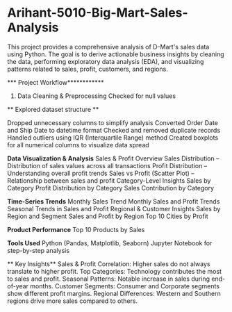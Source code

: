 # Arihant-5010-Big-Mart-Sales-Analysis
This project provides a comprehensive analysis of D-Mart's sales data using Python. The goal is to derive actionable business insights by cleaning the data, performing exploratory data analysis (EDA), and visualizing patterns related to sales, profit, customers, and regions.

*** Project Workflow************
 1. Data Cleaning & Preprocessing
    Checked for null values

** Explored dataset structure **

 Dropped unnecessary columns to simplify analysis
 Converted Order Date and Ship Date to datetime format
 Checked and removed duplicate records
 Handled outliers using IQR (Interquartile Range) method
 Created boxplots for all numerical columns to visualize data spread

**Data Visualization & Analysis**
 Sales & Profit Overview
Sales Distribution – Distribution of sales values across all transactions
Profit Distribution – Understanding overall profit trends
Sales vs Profit (Scatter Plot) – Relationship between sales and profit
Category-Level Insights
Sales by Category
Profit Distribution by Category
Sales Contribution by Category

**Time-Series Trends**
Monthly Sales Trend
Monthly Sales and Profit Trends
Seasonal Trends in Sales and Profit
Regional & Customer Insights
Sales by Region and Segment
Sales and Profit by Region
Top 10 Cities by Profit

**Product Performance**
Top 10 Products by Sales

**Tools Used**
Python (Pandas, Matplotlib, Seaborn)
Jupyter Notebook for step-by-step analysis


** Key Insights**
Sales & Profit Correlation: Higher sales do not always translate to higher profit.
Top Categories: Technology contributes the most to sales and profit.
Seasonal Patterns: Notable increase in sales during end-of-year months.
Customer Segments: Consumer and Corporate segments show different profit margins.
Regional Differences: Western and Southern regions drive more sales compared to others.
